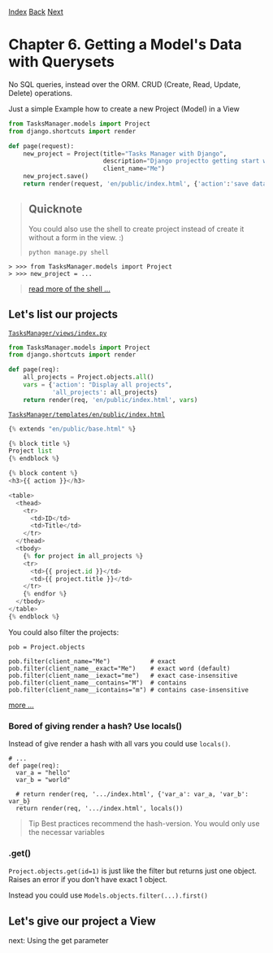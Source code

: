 [Index](README.md)
[Back](005-notes.md)
[Next](#)

# Chapter 6. Getting a Model's Data with Querysets

No SQL queries, instead over the ORM.
CRUD (Create, Read, Update, Delete) operations.

Just a simple Example how to create a new
Project (Model) in a View

```Python
from TasksManager.models import Project
from django.shortcuts import render

def page(request):
    new_project = Project(title="Tasks Manager with Django",
                          description="Django projectto getting start with Django easily.",
                          client_name="Me")
    new_project.save()
    return render(request, 'en/public/index.html', {'action':'save datas of model'})
```

> ## Quicknote
>
> You could also use the shell to create project instead of
> create it without a form in the view. :)
>
> `python manage.py shell`
>
```
> >>> from TasksManager.models import Project
> >>> new_project = ...
```
>
> [read more of the shell ...](005-notes.md)

## Let's list our projects

[`TasksManager/views/index.py`](TasksManager/views/index.py)
```Python
from TasksManager.models import Project
from django.shortcuts import render

def page(req):
    all_projects = Project.objects.all()
    vars = {'action': "Display all projects",
            'all_projects': all_projects}
    return render(req, 'en/public/index.html', vars)
```

[`TasksManager/templates/en/public/index.html`](TasksManager/templates/en/public/index.html)
```Python
{% extends "en/public/base.html" %}

{% block title %}
Project list
{% endblock %}

{% block content %}
<h3>{{ action }}</h3>

<table>
  <thead>
    <tr>
      <td>ID</td>
      <td>Title</td>
    </tr>
  </thead>
  <tbody>
    {% for project in all_projects %}
    <tr>
      <td>{{ project.id }}</td>
      <td>{{ project.title }}</td>
    </tr>
    {% endfor %}
  </tbody>
</table>
{% endblock %}
```
You could also filter the projects:

```Python3
pob = Project.objects

pob.filter(client_name="Me")           # exact
pob.filter(client_name__exact="Me")    # exact word (default)
pob.filter(client_name__iexact="me")   # exact case-insensitive
pob.filter(client_name__contains="M")  # contains
pob.filter(client_name__icontains="m") # contains case-insensitive
```
[more ...](https://docs.djangoproject.com/en/1.10/topics/db/queries/#retrieving-specific-objects-with-filters)

### Bored of giving render a hash? Use locals()

Instead of give render a hash with all vars
you could use `locals()`.

```Python3
# ...
def page(req):
  var_a = "hello"
  var_b = "world"
  
  # return render(req, '.../index.html', {'var_a': var_a, 'var_b': var_b}
  return render(req, '.../index.html', locals())
```

> Tip
> Best practices recommend the hash-version. You would only
> use the necessar variables

### .get()

`Project.objects.get(id=1)` is just like the filter but returns
just one object. Raises an error if you don't have exact 1
object.

Instead you could use `Models.objects.filter(...).first()`

## Let's give our project a View

next: Using the get parameter
